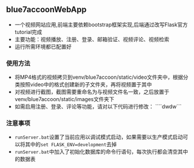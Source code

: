 ## blue7accoonWebApp
- 一个视频网站应用,前端主要依赖bootstrap框架实现,后端通过改写Flask官方tutorial完成
- 主要功能：视频播放、注册、登录、邮箱验证、视频评论、视频检索
- 运行所需环境都已配置好
### 使用方法
- 将MP4格式的视频拷贝到venv/blue7accoon/static/video文件夹中，根据分类按照video中的格式创建新的子文件夹，再将视频置于其中
- 对视频进行截图，截图需要重命名为与视频文件名一致，之后放置于venv/blue7accoon/static/images文件夹下
- 如需启用注册、登录、评论等功能，请对以下代码进行修改：
````dwdw```
### 注意事项
- `runServer.bat`设置了当前应用以调试模式启动，如果需要以生产模式启动可以将其中的`set FLASK_ENV=development`去掉
- `runServer.bat`中加入了初始化数据库的命令行语句，每次执行都会清空其中的数据表

